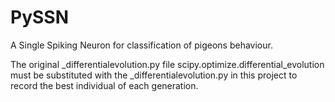 # PySSN
A Single Spiking Neuron for classification of pigeons behaviour.

The original _differentialevolution.py file scipy.optimize.differential_evolution must be substituted with the _differentialevolution.py in this project to record the best individual of each generation. 
